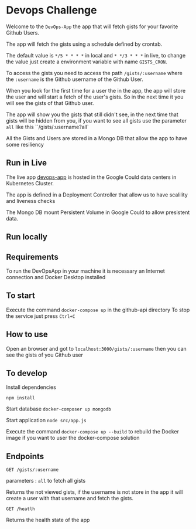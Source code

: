 # Devops Challenge

Welcome to the `DevOps-App` the app that will fetch gists for your favorite Github Users. 

The app will fetch the gists using a schedule defined by crontab. 

The default value is `*/5 * * * *` in local and `* */3 * * *` in live, to change the value just create a environment variable with name `GISTS_CRON`.

To access the gists you need to access the path `/gists/:username` where the `:username` is the Github username of the Github User.

When you look for the first time for a user the in the app, the app will store the user and will start a fetch of the user's gists. So in the next time it you will see the gists of that Github user.

The app will show you the gists that still didn't see, in the next time that gists will be hidden from you, if you want to see all gists use the parameter `all`  like this ``/gists/:username?all`

All the Gists and Users are stored in a Mongo DB that allow the app to have some resiliency

## Run in Live

The live app [devops-app](http://devopsapp.moser.work/gists/moser-ss) is hosted in the Google Could data centers in Kubernetes Cluster.

The app is defined in a Deployment Controller that allow us to have scalility and liveness checks

The Mongo DB mount Persistent Volume in Google Could to allow presistent data.

## Run locally 

## Requirements
To run the DevOpsApp in your machine it is necessary an Internet connection and Docker Desktop installed 

## To start
Execute the command `docker-compose up` in the github-api directory
To stop the service just press `Ctrl+C`

## How to use
Open an browser and got to `localhost:3000/gists/:username`  then  you can see the gists of you Github user

## To develop
Install dependencies 

`npm install`


Start database
`docker-composer up mongodb`

Start application
`node src/app.js`

Execute the command `docker-compose up --build` to rebuild the Docker image if you want to user the docker-compose solution

## Endpoints

`GET /gists/:username`  

parameters : `all` to fetch all gists

Returns the not viewed gists, if the username is not store in the app it will create a user with that username and fetch the gists.


`GET /heatlh` 

Returns the health state of the app
